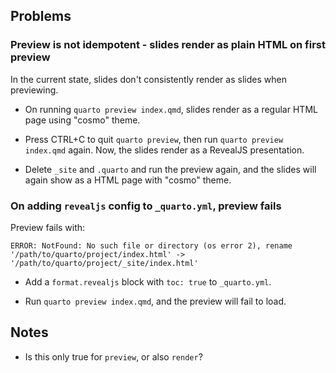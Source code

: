 ## Problems


### Preview is not idempotent - slides render as plain HTML on first preview

In the current state, slides don't consistently render as slides when previewing.

* On running `quarto preview index.qmd`, slides render as a regular HTML page using
  "cosmo" theme.

* Press CTRL+C to quit `quarto preview`, then run `quarto preview index.qmd` again. Now,
  the slides render as a RevealJS presentation.

* Delete `_site` and `.quarto` and run the preview again, and the slides will again show
  as a HTML page with "cosmo" theme.


### On adding `revealjs` config to `_quarto.yml`, preview fails

Preview fails with:

```
ERROR: NotFound: No such file or directory (os error 2), rename
'/path/to/quarto/project/index.html' -> '/path/to/quarto/project/_site/index.html'
```

* Add a `format.revealjs` block with `toc: true` to `_quarto.yml`.

* Run `quarto preview index.qmd`, and the preview will fail to load.


## Notes

* Is this only true for `preview`, or also `render`?
